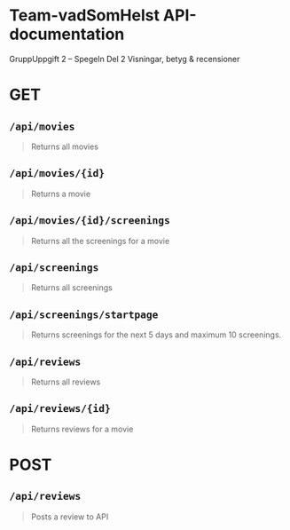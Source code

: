 # Team-vadSomHelst API-documentation

GruppUppgift 2 – Spegeln Del 2
Visningar, betyg & recensioner

# GET

## `/api/movies`

> Returns all movies

## `/api/movies/{id}`

> Returns a movie

## `/api/movies/{id}/screenings`

> Returns all the screenings for a movie

## `/api/screenings`

> Returns all screenings

## `/api/screenings/startpage`

> Returns screenings for the next 5 days and maximum 10 screenings.

## `/api/reviews`

> Returns all reviews

## `/api/reviews/{id}`

> Returns reviews for a movie

# POST

## `/api/reviews`

> Posts a review to API
